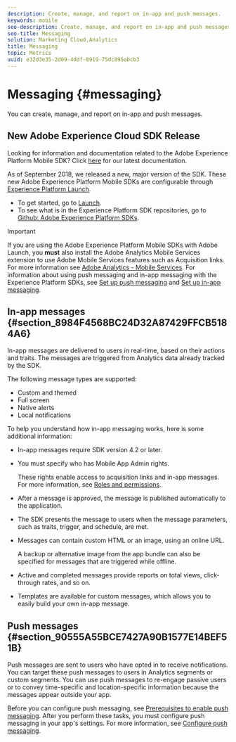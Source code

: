 ```yaml
---
description: Create, manage, and report on in-app and push messages.
keywords: mobile
seo-description: Create, manage, and report on in-app and push messages.
seo-title: Messaging
solution: Marketing Cloud,Analytics
title: Messaging
topic: Metrics
uuid: e32d3e35-2d09-4ddf-8919-75dc895abcb3
---
```


# Messaging {#messaging}

You can create, manage, and report on in-app and push messages.

## New Adobe Experience Cloud SDK Release

Looking for information and documentation related to the Adobe Experience Platform Mobile SDK? Click [here](https://aep-sdks.gitbook.io/docs/) for our latest documentation.

As of September 2018, we released a new, major version of the SDK. These new Adobe Experience Platform Mobile SDKs are configurable through [Experience Platform Launch](https://www.adobe.com/experience-platform/launch.html).

* To get started, go to [Launch](https://launch.adobe.com/).
* To see what is in the Experience Platform SDK repositories, go to [Github: Adobe Experience Platform SDKs](https://github.com/Adobe-Marketing-Cloud/acp-sdks).

>[!IMPORTANT]
>
> If you are using the Adobe Experience Platform Mobile SDKs with Adobe Launch, you **must** also install the Adobe Analytics Mobile Services extension to use Adobe Mobile Services features such as Acquisition links. For more information see [Adobe Analytics - Mobile Services](https://aep-sdks.gitbook.io/docs/using-mobile-extensions/adobe-analytics-mobile-services). For information about using push messaging and in-app messaging with the Experience Platform SDKs, see [Set up push messaging](https://aep-sdks.gitbook.io/docs/using-mobile-extensions/adobe-analytics-mobile-services#set-up-push-messaging) and [Set up in-app messaging](https://aep-sdks.gitbook.io/docs/using-mobile-extensions/adobe-analytics-mobile-services#set-up-in-app-messaging).

## In-app messages {#section_8984F4568BC24D32A87429FFCB5184A6}

In-app messages are delivered to users in real-time, based on their actions and traits. The messages are triggered from Analytics data already tracked by the SDK.

The following message types are supported:

* Custom and themed 
* Full screen 
* Native alerts 
* Local notifications

To help you understand how in-app messaging works, here is some additional information:

* In-app messages require SDK version 4.2 or later. 
* You must specify who has Mobile App Admin rights.

  These rights enable access to acquisition links and in-app messages. For more information, see [Roles and permissions](/help/using/gs/c-mob-roles-and-permissions.md). 
* After a message is approved, the message is published automatically to the application. 
* The SDK presents the message to users when the message parameters, such as traits, trigger, and schedule, are met. 
* Messages can contain custom HTML or an image, using an online URL.

    A backup or alternative image from the app bundle can also be specified for messages that are triggered while offline. 
* Active and completed messages provide reports on total views, click-through rates, and so on. 
* Templates are available for custom messages, which allows you to easily build your own in-app message.

## Push messages {#section_90555A55BCE7427A90B1577E14BEF51B}

Push messages are sent to users who have opted in to receive notifications. You can target these push messages to users in Analytics segments or custom segments. You can use push messages to re-engage passive users or to convey time-specific and location-specific information because the messages appear outside your app.

Before you can configure push messaging, see [Prerequisites to enable push messaging](/help/using/c-manage-app-settings/c-mob-confg-app/configure-push-messaging/prerequisites-push-messaging.md). After you perform these tasks, you must configure push messaging in your app's settings. For more information, see [Configure push messaging](/help/using/c-manage-app-settings/c-mob-confg-app/configure-push-messaging/configure-push-messaging.md).
